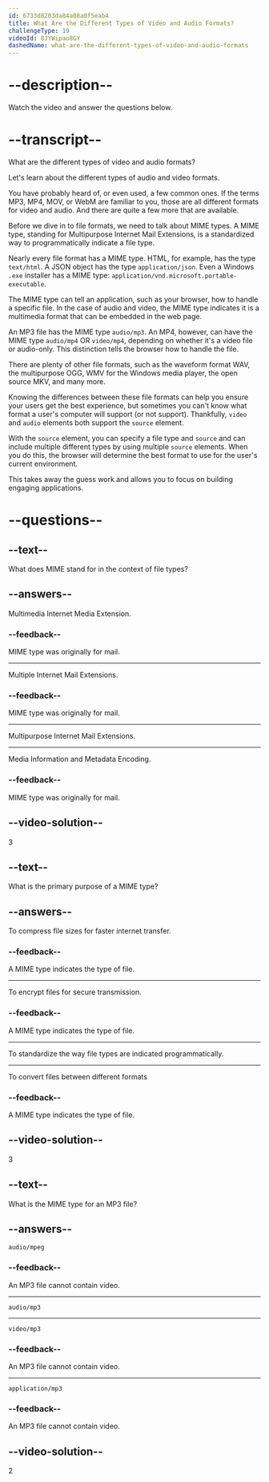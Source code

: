 ```yaml
---
id: 6733d8203da84a08a0f5eab4
title: What Are the Different Types of Video and Audio Formats?
challengeType: 19
videoId: 8JYWipao8GY
dashedName: what-are-the-different-types-of-video-and-audio-formats
---
```


# --description--

Watch the video and answer the questions below.

# --transcript--

What are the different types of video and audio formats?

Let's learn about the different types of audio and video formats.

You have probably heard of, or even used, a few common ones. If the terms MP3, MP4, MOV, or WebM are familiar to you, those are all different formats for video and audio. And there are quite a few more that are available.

Before we dive in to file formats, we need to talk about MIME types. A MIME type, standing for Multipurpose Internet Mail Extensions, is a standardized way to programmatically indicate a file type.

Nearly every file format has a MIME type. HTML, for example, has the type `text/html`. A JSON object has the type `application/json`. Even a Windows `.exe` installer has a MIME type: `application/vnd.microsoft.portable-executable`.

The MIME type can tell an application, such as your browser, how to handle a specific file. In the case of audio and video, the MIME type indicates it is a multimedia format that can be embedded in the web page.

An MP3 file has the MIME type `audio/mp3`. An MP4, however, can have the MIME type `audio/mp4` OR `video/mp4`, depending on whether it's a video file or audio-only. This distinction tells the browser how to handle the file.

There are plenty of other file formats, such as the waveform format WAV, the multipurpose OGG, WMV for the Windows media player, the open source MKV, and many more.

Knowing the differences between these file formats can help you ensure your users get the best experience, but sometimes you can't know what format a user's computer will support (or not support). Thankfully, `video` and `audio` elements both support the `source` element.

With the `source` element, you can specify a file type and `source` and can include multiple different types by using multiple `source` elements. When you do this, the browser will determine the best format to use for the user's current environment.

This takes away the guess work and allows you to focus on building engaging applications.

# --questions--

## --text--

What does MIME stand for in the context of file types?

## --answers--

Multimedia Internet Media Extension.

### --feedback--

MIME type was originally for mail.

---

Multiple Internet Mail Extensions.

### --feedback--

MIME type was originally for mail.

---

Multipurpose Internet Mail Extensions.

---

Media Information and Metadata Encoding.

### --feedback--

MIME type was originally for mail.

## --video-solution--

3

## --text--

What is the primary purpose of a MIME type?

## --answers--

To compress file sizes for faster internet transfer.

### --feedback--

A MIME type indicates the type of file.

---

To encrypt files for secure transmission.

### --feedback--

A MIME type indicates the type of file.

---

To standardize the way file types are indicated programmatically.

---

To convert files between different formats

### --feedback--

A MIME type indicates the type of file.

## --video-solution--

3

## --text--

What is the MIME type for an MP3 file?

## --answers--

`audio/mpeg`

### --feedback--

An MP3 file cannot contain video.

---

`audio/mp3`

---

`video/mp3`

### --feedback--

An MP3 file cannot contain video.

---

`application/mp3`

### --feedback--

An MP3 file cannot contain video.

## --video-solution--

2
